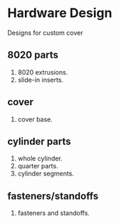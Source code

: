 # Hardware Design

Designs for custom cover

## 8020 parts
1. 8020 extrusions.
2. slide-in inserts.

## cover
1. cover base.

## cylinder parts
1. whole cylinder.
2. quarter parts.
3. cylinder segments.

## fasteners/standoffs
1. fasteners and standoffs.
